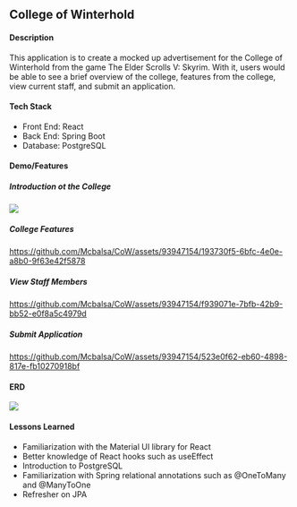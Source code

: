 <h2>College of Winterhold</h2>

<h4>Description</h4>
<p>This application is to create a mocked up advertisement for the College of Winterhold from the game The Elder Scrolls V: Skyrim. With it, users would be able to see a brief overview of the college, features from the college, view current staff, and submit an application.</p>

<h4>Tech Stack</h4>
<ul>
  <li>Front End: React</li>
  <li>Back End: Spring Boot</li>
  <li>Database: PostgreSQL</li>
</ul>

<h4>Demo/Features</h4>

<h5>Introduction ot the College</h5>
<img src="https://github.com/Mcbalsa/CoW/assets/93947154/42a6b59f-c660-4cf3-b173-5ca307941cb2")></img>

<h5>College Features</h5>

https://github.com/Mcbalsa/CoW/assets/93947154/193730f5-6bfc-4e0e-a8b0-9f63e42f5878

<h5>View Staff Members</h5>

https://github.com/Mcbalsa/CoW/assets/93947154/f939071e-7bfb-42b9-bb52-e0f8a5c4979d

<h5>Submit Application</h5>

https://github.com/Mcbalsa/CoW/assets/93947154/523e0f62-eb60-4898-817e-fb10270918bf

<h4>ERD</h4>
<img src="https://github.com/Mcbalsa/CoW/assets/93947154/a0cb1056-239b-4d15-9c89-5fac719ca4cf"></img>

<h4>Lessons Learned</h4>
<ul>
  <li>Familiarization with the Material UI library for React</li>
  <li>Better knowledge of React hooks such as useEffect</li>
  <li>Introduction to PostgreSQL</li>
  <li>Familiarization with Spring relational annotations such as @OneToMany and @ManyToOne</li>
  <li>Refresher on JPA</li>
</ul>

